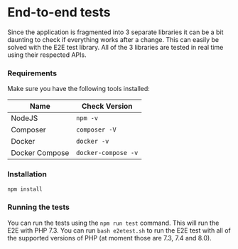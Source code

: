 # End-to-end tests

Since the application is fragmented into 3 separate libraries it can be a bit daunting to check if everything works after a change. This can easily be solved with the E2E test library. All of the 3 libraries are tested in real time using their respected APIs.

### Requirements

Make sure you have the following tools installed:

| Name | Check Version
| --- | --- |
| NodeJS | `npm -v` |
| Composer | `composer -V` |
| Docker | `docker -v` |
| Docker Compose | `docker-compose -v` |


### Installation

```bash
npm install
```

### Running the tests

You can run the tests using the `npm run test` command. This will run the E2E with PHP 7.3. You can run `bash e2etest.sh` to run the E2E test with all of the supported versions of PHP (at moment those are 7.3, 7.4 and 8.0).
